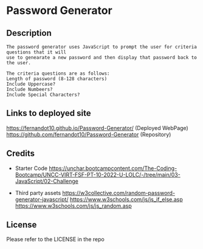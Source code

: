 # Password Generator

## Description

    The password generator uses JavaScript to prompt the user for criteria questions that it will 
    use to genearate a new password and then display that password back to the user. 

    The criteria questions are as follows:
    Length of password (8-128 characters)
    Include Uppercase?
    Include Numbeers?
    Include Special Characters?


## Links to deployed site

https://fernandot10.github.io/Password-Generator/   (Deployed WebPage)
https://github.com/fernandot10/Password-Generator   (Repository)


## Credits
- Starter Code
https://unchar.bootcampcontent.com/The-Coding-Bootcamp/UNCC-VIRT-FSF-PT-10-2022-U-LOLC/-/tree/main/03-JavaScript/02-Challenge

- Third party assets
https://w3collective.com/random-password-generator-javascript/
https://www.w3schools.com/js/js_if_else.asp
https://www.w3schools.com/js/js_random.asp


## License

Please refer to the LICENSE in the repo 
